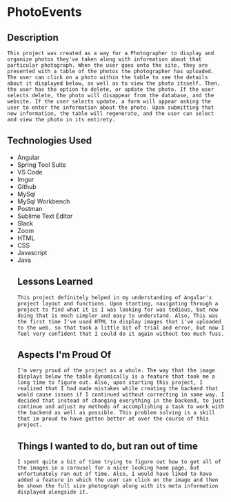 # PhotoEvents

## Description
	This project was created as a way for a Photographer to display and organize photos they've taken along with information about that particular photograph. When the user goes onto the site, they are presented with a table of the photos the photographer has uploaded. The user can click on a photo within the table to see the details about it displayed below, as well as to view the photo itsself. Then, the user has the option to delete, or update the photo. If the user selects delete, the photo will disappear from the database, and the website. If the user selects update, a form will appear asking the user to enter the information about the photo. Upon submitting that new information, the table will regenerate, and the user can select and view the photo in its entirety. 

## Technologies Used
<ul>
	<li>Angular</li>
	<li>Spring Tool Suite</li>
	<li>VS Code</li>
	<li>Imgur</li>
	<li>Github</li>
	<li>MySql</li>
	<li>MySql Workbench</li>
	<li>Postman</li>
	<li>Sublime Text Editor</li>
	<li>Slack</li>
	<li>Zoom</li>
	<li>HTML</li>
	<li>CSS</li>
	<li>Javascript</li>
	<li>Java</li>

## Lessons Learned
	This project definitely helped in my understanding of Angular's project layout and functions. Upon starting, navigating through a project to find what it is I was looking for was tedious, but now doing that is much simpler and easy to understand. Also, This was the first time I've used HTML to display images that i've uploaded to the web, so that took a little bit of trial and error, but now I feel very confident that I could do it again without too much fuss.

## Aspects I'm Proud Of
	I'm very proud of the project as a whole. The way that the image displays below the table dynamically is a feature that took me a long time to figure out. Also, upon starting this project, I realized that I had made mistakes while creating the backend that would cause issues if I continued without correcting in some way. I decided that instead of changing everything in the backend, to just continue and adjust my methods of accomplishing a task to work with the backend as well as possible. This problem solving is a skill that im proud to have gotten better at over the course of this project. 

## Things I wanted to do, but ran out of time
	I spent quite a bit of time trying to figure out how to get all of the images in a carousel for a nicer looking home page, but unfortunately ran out of time. Also, I would have liked to have added a feature in which the user can click on the image and then be shown the full size photograph along with its meta information displayed alongside it. 